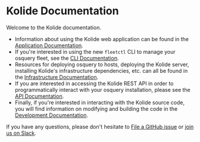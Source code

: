 Kolide Documentation
====================

Welcome to the Kolide documentation.

- Information about using the Kolide web application can be found in the [Application Documentation](./application/README.md).
- If you're interested in using the new `fleetctl` CLI to manage your osquery fleet, see the [CLI Documentation](./cli/README.md).
- Resources for deploying osquery to hosts, deploying the Kolide server, installing Kolide's infrastructure dependencies, etc. can all be found in the [Infrastructure Documentation](./infrastructure/README.md).
- If you are interested in accessing the Kolide REST API in order to programmatically interact with your osquery installation, please see the [API Documentation](./api/README.md).
- Finally, if you're interested in interacting with the Kolide source code, you will find information on modifying and building the code in the [Development Documentation](./development/README.md).

If you have any questions, please don't hesitate to [File a GitHub issue](https://github.com/kolide/fleet/issues) or [join us on Slack](https://osquery-slack.herokuapp.com/).
